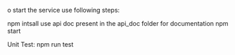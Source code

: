 o start the service use following steps:

npm intsall
use api doc present in the api_doc folder for documentation
npm start

Unit Test:
npm run test